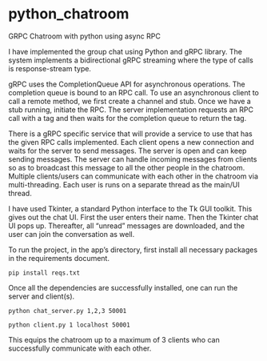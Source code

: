 # python_chatroom
GRPC Chatroom with python using async RPC


I have implemented the group chat using Python and gRPC library. The system implements a bidirectional gRPC streaming where the type of calls is response-stream type. 

gRPC uses the CompletionQueue API for asynchronous operations. The completion queue is bound to an RPC call. To use an asynchronous client to call a remote method, we first create a channel and stub. Once we have a stub running, initiate the RPC. The server implementation requests an RPC call with a tag and then waits for the completion queue to return the tag.

There is a gRPC specific service that will provide a service to use that has the given RPC calls implemented. Each client opens a new connection and waits for the server to send messages. The server is open and can keep sending messages. The server can handle incoming messages from clients so as to broadcast this message to all the other people in the chatroom. Multiple clients/users can communicate with each other in the chatroom via multi-threading. Each user is runs on a separate thread as the main/UI thread.

I have used Tkinter, a standard Python interface to the Tk GUI toolkit. This gives out the chat UI. First the user enters their name. Then the Tkinter chat UI pops up. Thereafter, all “unread” messages are downloaded, and the user can join the conversation as well. 

To run the project, in the app’s directory, first install all necessary packages in the requirements document.

`pip install reqs.txt`


Once all the dependencies are successfully installed, one can run the server and client(s).

`python chat_server.py 1,2,3 50001`

`python client.py 1 localhost 50001` 


This equips the chatroom up to a maximum of 3 clients who can successfully communicate with each other.
